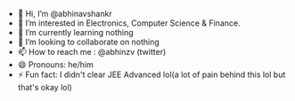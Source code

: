 - 👋 Hi, I’m @abhinavshankr
- 👀 I’m interested in Electronics, Computer Science & Finance.
- 🌱 I’m currently learning nothing
- 💞️ I’m looking to collaborate on nothing
- 📫 How to reach me : @abhinzv (twitter)
- 😄 Pronouns: he/him
- ⚡ Fun fact: I didn't clear JEE Advanced lol(a lot of pain behind this lol but that's okay lol)

<!---
abhinavshankr/abhinavshankr is a ✨ special ✨ repository because its `README.md` (this file) appears on your GitHub profile.
You can click the Preview link to take a look at your changes.
--->
